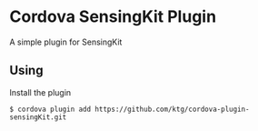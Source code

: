 # Cordova SensingKit Plugin

A simple plugin for SensingKit


## Using
Install the plugin

    $ cordova plugin add https://github.com/ktg/cordova-plugin-sensingKit.git
